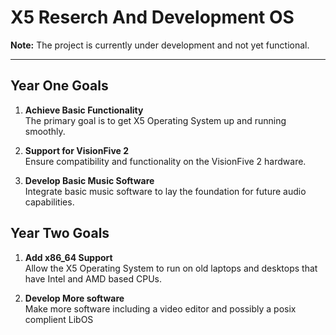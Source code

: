 # X5 Reserch And Development OS 

**Note:** The project is currently under development and not yet functional.

---

## Year One Goals

1. **Achieve Basic Functionality**  
   The primary goal is to get X5 Operating System up and running smoothly.

2. **Support for VisionFive 2**  
   Ensure compatibility and functionality on the VisionFive 2 hardware.

3. **Develop Basic Music Software**  
   Integrate basic music software to lay the foundation for future audio capabilities.


## Year Two Goals

1. **Add x86_64 Support**  
   Allow the X5 Operating System to run on old laptops and desktops that have Intel and AMD based CPUs.

2. **Develop More software**  
   Make more software including a video editor and possibly a posix complient LibOS

